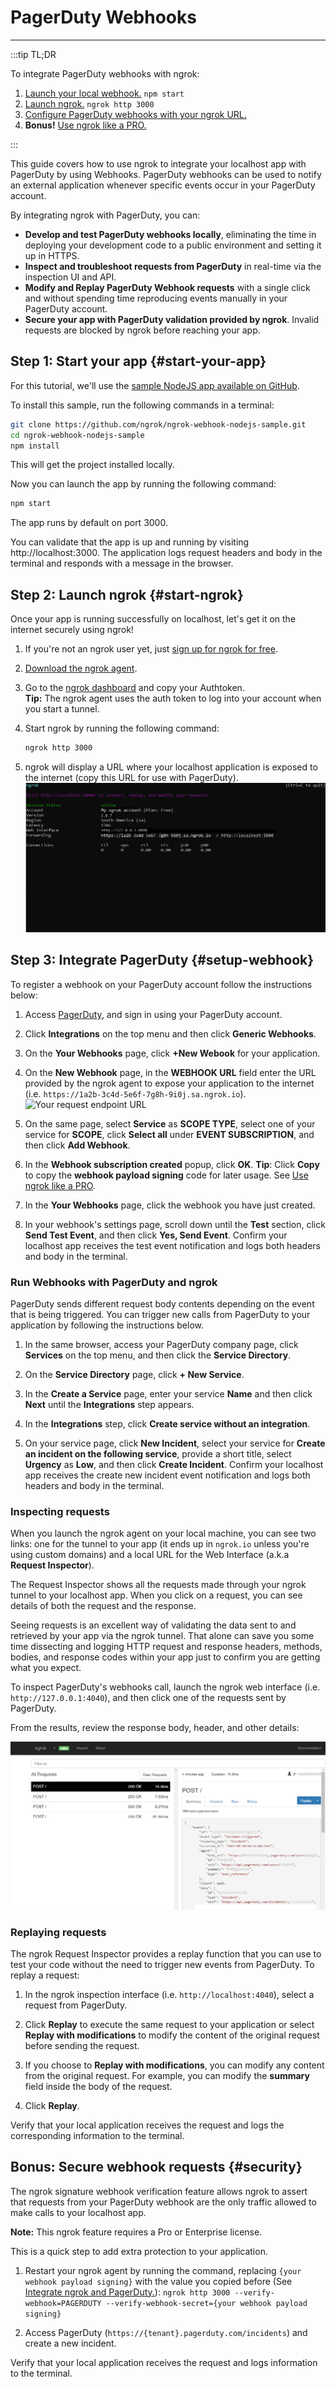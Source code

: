 # PagerDuty Webhooks
------------

:::tip TL;DR

To integrate PagerDuty webhooks with ngrok:
1. [Launch your local webhook.](#start-your-app) `npm start`
1. [Launch ngrok.](#start-ngrok) `ngrok http 3000`
1. [Configure PagerDuty webhooks with your ngrok URL.](#setup-webhook)
1. **Bonus!** [Use ngrok like a PRO.](#security)

:::


This guide covers how to use ngrok to integrate your localhost app with PagerDuty by using Webhooks.
PagerDuty webhooks can be used to notify an external application whenever specific events occur in your PagerDuty account. 

By integrating ngrok with PagerDuty, you can:

- **Develop and test PagerDuty webhooks locally**, eliminating the time in deploying your development code to a public environment and setting it up in HTTPS.
- **Inspect and troubleshoot requests from PagerDuty** in real-time via the inspection UI and API.
- **Modify and Replay PagerDuty Webhook requests** with a single click and without spending time reproducing events manually in your PagerDuty account.
- **Secure your app with PagerDuty validation provided by ngrok**. Invalid requests are blocked by ngrok before reaching your app.


## **Step 1**: Start your app {#start-your-app}

For this tutorial, we'll use the [sample NodeJS app available on GitHub](https://github.com/ngrok/ngrok-webhook-nodejs-sample). 

To install this sample, run the following commands in a terminal:

```bash
git clone https://github.com/ngrok/ngrok-webhook-nodejs-sample.git
cd ngrok-webhook-nodejs-sample
npm install
```

This will get the project installed locally.

Now you can launch the app by running the following command: 

```bash
npm start
```

The app runs by default on port 3000. 

You can validate that the app is up and running by visiting http://localhost:3000. The application logs request headers and body in the terminal and responds with a message in the browser.


## **Step 2**: Launch ngrok {#start-ngrok}

Once your app is running successfully on localhost, let's get it on the internet securely using ngrok! 

1. If you're not an ngrok user yet, just [sign up for ngrok for free](https://ngrok.com/signup).

1. [Download the ngrok agent](https://ngrok.com/download).

1. Go to the [ngrok dashboard](https://dashboard.ngrok.com) and copy your Authtoken. <br />
    **Tip:** The ngrok agent uses the auth token to log into your account when you start a tunnel.
    
1. Start ngrok by running the following command:
    ```bash
    ngrok http 3000
    ```

1. ngrok will display a URL where your localhost application is exposed to the internet (copy this URL for use with PagerDuty).
    ![ngrok agent running](/img/integrations/launch_ngrok_tunnel.png)


## **Step 3**: Integrate  PagerDuty {#setup-webhook}

To register a webhook on your PagerDuty account follow the instructions below:

1. Access [PagerDuty](https://www.pagerduty.com/), and sign in using your PagerDuty account.

1. Click **Integrations** on the top menu and then click **Generic Webhooks**.

1. On the **Your Webhooks** page, click **+New Webook** for your application.

1. On the **New Webhook** page, in the **WEBHOOK URL** field enter the URL provided by the ngrok agent to expose your application to the internet (i.e. `https://1a2b-3c4d-5e6f-7g8h-9i0j.sa.ngrok.io`).
    ![Your request endpoint URL](img/ngrok_url_configuration_pagerduty.png)

1. On the same page, select **Service** as **SCOPE TYPE**, select one of your service for **SCOPE**, click **Select all** under **EVENT SUBSCRIPTION**, and then click **Add Webhook**.

1. In the **Webhook subscription created** popup, click **OK**.
    **Tip**:  Click **Copy** to copy the **webhook payload signing** code for later usage. See [Use ngrok like a PRO](#security).

1. In the **Your Webhooks** page, click the webhook you have just created.

1. In your webhook's settings page, scroll down until the **Test** section, click **Send Test Event**, and then click **Yes, Send Event**.
    Confirm your localhost app receives the test event notification and logs both headers and body in the terminal.


### Run Webhooks with PagerDuty and ngrok

PagerDuty sends different request body contents depending on the event that is being triggered.
You can trigger new calls from PagerDuty to your application by following the instructions below.

1. In the same browser, access your PagerDuty company page, click **Services** on the top menu, and then click the **Service Directory**.

1. On the **Service Directory** page, click **+ New Service**.

1. In the **Create a Service** page, enter your service **Name** and then click **Next** until the **Integrations** step appears.

1. In the **Integrations** step, click **Create service without an integration**.

1. On your service page, click **New Incident**, select your service for **Create an incident on the following service**, provide a short title, select **Urgency** as **Low**, and then click **Create Incident**.
    Confirm your localhost app receives the create new incident event notification and logs both headers and body in the terminal.


### Inspecting requests

When you launch the ngrok agent on your local machine, you can see two links: one for the tunnel to your app (it ends up in `ngrok.io` unless you're using custom domains) and a local URL for the Web Interface (a.k.a **Request Inspector**).

The Request Inspector shows all the requests made through your ngrok tunnel to your localhost app. When you click on a request, you can see details of both the request and the response.

Seeing requests is an excellent way of validating the data sent to and retrieved by your app via the ngrok tunnel. That alone can save you some time dissecting and logging HTTP request and response headers, methods, bodies, and response codes within your app just to confirm you are getting what you expect.

To inspect PagerDuty's webhooks call, launch the ngrok web interface (i.e. `http://127.0.0.1:4040`), and then click one of the requests sent by PagerDuty.

From the results, review the response body, header, and other details:

![ngrok Request Inspector](img/ngrok_introspection_pagerduty_webhooks.png)


### Replaying requests

The ngrok Request Inspector provides a replay function that you can use to test your code without the need to trigger new events from PagerDuty. To replay a request:

1. In the ngrok inspection interface (i.e. `http://localhost:4040`), select a request from PagerDuty.

1. Click **Replay** to execute the same request to your application or select **Replay with modifications** to modify the content of the original request before sending the request.

1. If you choose to **Replay with modifications**, you can modify any content from the original request. For example, you can modify the **summary** field inside the body of the request.

1. Click **Replay**.

Verify that your local application receives the request and logs the corresponding information to the terminal.


## **Bonus**: Secure webhook requests {#security}

The ngrok signature webhook verification feature allows ngrok to assert that requests from your PagerDuty webhook are the only traffic allowed to make calls to your localhost app.

**Note:** This ngrok feature requires a Pro or Enterprise license.

This is a quick step to add extra protection to your application.

1. Restart your ngrok agent by running the command, replacing `{your webhook payload signing}` with the value you copied before (See [Integrate ngrok and PagerDuty.](#setup-webhook)):
    `ngrok http 3000 --verify-webhook=PAGERDUTY --verify-webhook-secret={your webhook payload signing}`

1. Access PagerDuty (`https://{tenant}.pagerduty.com/incidents`) and create a new incident.

Verify that your local application receives the request and logs information to the terminal.


